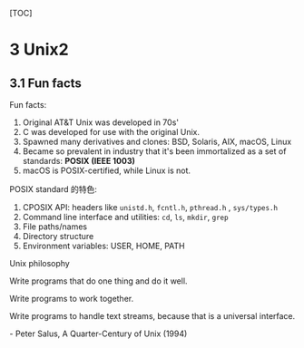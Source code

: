 [TOC]

# 3 Unix2

## 3.1 Fun facts

Fun facts:

1. Original AT&T Unix was developed in 70s'
2. C was developed for use with the original Unix. 
3. Spawned many derivatives and clones: BSD, Solaris, AIX, macOS, Linux
4. Became so prevalent in industry that it's been immortalized as a set of standards: **POSIX (IEEE 1003)**
5. macOS is POSIX-certified, while Linux is not.



POSIX standard 的特色:

1. CPOSIX API: headers like `unistd.h`, `fcntl.h`, `pthread.h` , `sys/types.h`
2. Command line interface and utilities: `cd`, `ls`, `mkdir`, `grep` 
3. File paths/names
4. Directory structure
5. Environment variables: USER, HOME, PATH



Unix philosophy

Write programs that do one thing and do it well.

Write programs to work together.

Write programs to handle text streams, because that is a universal interface.

\- Peter Salus, A Quarter-Century of Unix (1994)

